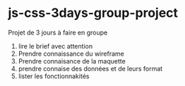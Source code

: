 # js-css-3days-group-project
Projet de 3 jours à faire en groupe

1. lire le brief avec attention
2. Prendre connaissance du wireframe
3. Prendre connaisance de la maquette
4. prendre connaise des données et de leurs format
5. lister les fonctionnakités


